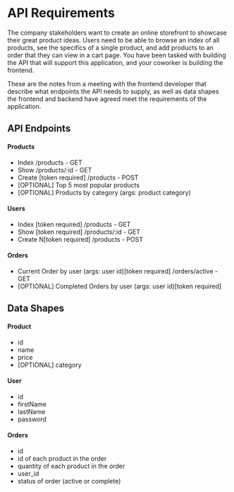 # API Requirements
The company stakeholders want to create an online storefront to showcase their great product ideas. Users need to be able to browse an index of all products, see the specifics of a single product, and add products to an order that they can view in a cart page. You have been tasked with building the API that will support this application, and your coworker is building the frontend.

These are the notes from a meeting with the frontend developer that describe what endpoints the API needs to supply, as well as data shapes the frontend and backend have agreed meet the requirements of the application. 

## API Endpoints
#### Products
- Index 
/products - GET
- Show
/products/:id - GET
- Create [token required]
/products - POST
- [OPTIONAL] Top 5 most popular products 
- [OPTIONAL] Products by category (args: product category)

#### Users
- Index [token required]
/products - GET
- Show [token required]
/products/:id - GET
- Create N[token required]
/products - POST

#### Orders
- Current Order by user (args: user id)[token required]
/orders/active - GET
- [OPTIONAL] Completed Orders by user (args: user id)[token required]

## Data Shapes
#### Product
-  id
- name
- price
- [OPTIONAL] category

#### User
- id
- firstName
- lastName
- password

#### Orders
- id
- id of each product in the order
- quantity of each product in the order
- user_id
- status of order (active or complete)

